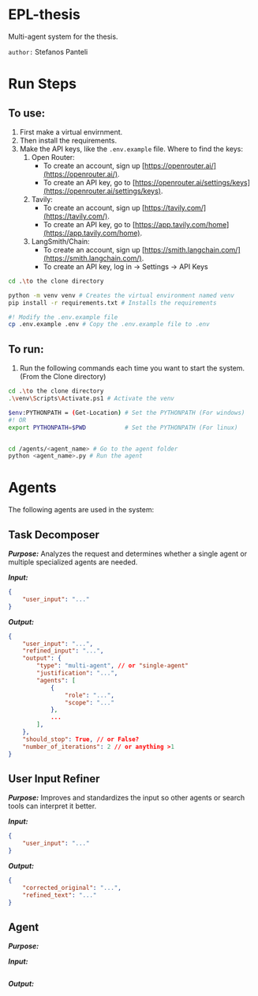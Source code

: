 # EPL-thesis
Multi-agent system for the thesis.

`author:` Stefanos Panteli

# Run Steps
## To use:
1. First make a virtual envirnment.
2. Then install the requirements.
3. Make the API keys, like the `.env.example` file.
    Where to find the keys:
    1. Open Router:
        - To create an account, sign up [https://openrouter.ai/](https://openrouter.ai/).
        - To create an API key, go to [https://openrouter.ai/settings/keys](https://openrouter.ai/settings/keys).
    2. Tavily:
        - To create an account, sign up [https://tavily.com/](https://tavily.com/).
        - To create an API key, go to [https://app.tavily.com/home](https://app.tavily.com/home).
    3. LangSmith/Chain:
        - To create an account, sign up [https://smith.langchain.com/](https://smith.langchain.com/).
        - To create an API key, log in -> Settings -> API Keys
```bash
cd .\to the clone directory

python -m venv venv # Creates the virtual environment named venv
pip install -r requirements.txt # Installs the requirements

#! Modify the .env.example file
cp .env.example .env # Copy the .env.example file to .env
```

## To run:
1. Run the following commands each time you want to start the system.
(From the Clone directory)
```bash
cd .\to the clone directory
.\venv\Scripts\Activate.ps1 # Activate the venv

$env:PYTHONPATH = (Get-Location) # Set the PYTHONPATH (For windows)
#! OR
export PYTHONPATH=$PWD           # Set the PYTHONPATH (For linux)


cd /agents/<agent_name> # Go to the agent folder
python <agent_name>.py # Run the agent
```

# Agents

The following agents are used in the system:

## Task Decomposer
***Purpose:*** Analyzes the request and determines whether a single agent or multiple specialized agents are needed.

***Input:*** 
```json
{
    "user_input": "..."
}
```
***Output:*** 
```json
{
    "user_input": "...",
    "refined_input": "...",
    "output": {
        "type": "multi-agent", // or "single-agent"
        "justification": "...",
        "agents": [
            {
                "role": "...",
                "scope": "..."
            },
            ...
        ],
    },
    "should_stop": True, // or False?
    "number_of_iterations": 2 // or anything >1
}
```

## User Input Refiner
***Purpose:*** Improves and standardizes the input so other agents or search tools can interpret it better.

***Input:*** 
```json
{
    "user_input": "..."
}
```
***Output:*** 
```json
{
    "corrected_original": "...",
    "refined_text": "..."
}
```

## Agent
***Purpose:*** 

***Input:*** 
```json

```
***Output:*** 
```json

```